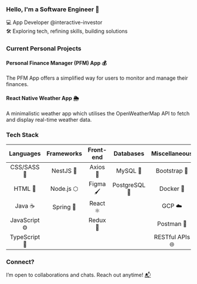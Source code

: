 ### Hello, I'm a Software Engineer 👋

💻 App Developer @interactive-investor\
🛠️ Exploring tech, refining skills, building solutions

### Current Personal Projects

#### Personal Finance Manager (PFM) App 💰
The PFM App offers a simplified way for users to monitor and manage their finances.

#### React Native Weather App 🌦️
A minimalistic weather app which utilises the OpenWeatherMap API to fetch and display real-time weather data.

### Tech Stack

| Languages | Frameworks | Front-end | Databases | Miscellaneous |
| :-------: | :--------: | :-------: | :-------: | :-----------: |
| CSS/SASS 🎨 | NestJS 🦁 | Axios 🚀 | MySQL 🐬 | Bootstrap 🥾 |
| HTML 📄 | Node.js ⬡ | Figma 🖌️ | PostgreSQL 🐘 | Docker 🐳 |
| Java ☕ | Spring 🌱 | React ⚛️ | |  GCP ☁️ |
| JavaScript ⚙️ | | Redux 🔄 | | Postman 📮 |
| TypeScript 🤖 | | | | RESTful APIs 🌐 |


### Connect?
I’m open to collaborations and chats. Reach out anytime! [📬](mailto:simone.melidoni@outlook.com)

<!--
# Hello, I'm a Software Engineer!👋🏽💻

I'm passionate about crafting innovative applications and delving into new technological horizons. While I'm driven by building applications that address real-world challenges, I also dedicate time to exploring and researching emerging trends and methodologies. Currently, I'm improving my knowledge in React and TypeScript.

## 🔧 Currently Working On

#### Personal Finance Manager App (PFM) 💰

The Personal Finance Manager App offers a simplified way for users to monitor and manage their daily transactions and expenses effectively.


#### React Native Weather App 🌦️

A minimalistic weather app which utilises the OpenWeatherMap API to fetch and display real-time weather data.

## 🛠️ My Tech Stack 

| <div align="center">Languages<br/>💻</div> | <div align="center">Frameworks<br/>🌐</div> | <div align="center">Tools & Platforms<br/>🧰</div> | <div align="center">Front-end<br/>🖥️</div> | <div align="center">Databases<br/>🗄️</div> | <div align="center">Miscellaneous<br/>🌟</div> |
| :---: | :---: | :---: | :---: | :---: | :---: |
| CSS/SASS 🎨 | NestJS 🦁 | Docker 🐳 | Axios 🚀 | MySQL 🐬 | Bootstrap 🥾 |
| HTML 📄 | Node.js ⬡ | Redux 🔄 | Figma 🖌️ | PostgreSQL 🐘 | GCP ☁️ |
| JavaScript ☕ | Spring 🌱 | RESTful APIs 🌐 | React ⚛️ | SQL Developer 💾 | Postman 📮 |
| TypeScript 🤖 | | | WordPress 📝 | | |

### 🤝🏽 Let's Connect!

Whether you're interested in collaborating or just want to say hello, I'm all ears! Don't hesitate to reach out.
-->
